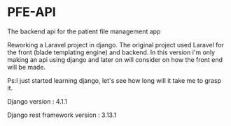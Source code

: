 # PFE-API
 The backend api for the patient file management app

Reworking a Laravel project in django.
The original project used Laravel for the front (blade templating engine) and backend.
In this version i'm only making an api using django and later on will consider on how the front end will be made.

Ps:I just started learning django, let's see how long will it take me to grasp it.

Django version : 4.1.1

Django rest framework version : 3.13.1
